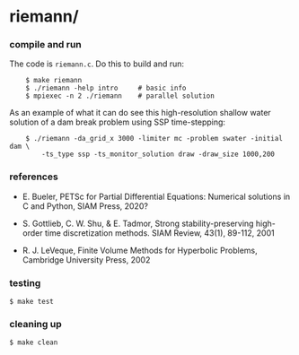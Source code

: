riemann/
========

### compile and run

The code is `riemann.c`.  Do this to build and run:

        $ make riemann
        $ ./riemann -help intro     # basic info
        $ mpiexec -n 2 ./riemann    # parallel solution

As an example of what it can do see this high-resolution shallow water solution
of a dam break problem using SSP time-stepping:

        $ ./riemann -da_grid_x 3000 -limiter mc -problem swater -initial dam \
            -ts_type ssp -ts_monitor_solution draw -draw_size 1000,200

### references

* E. Bueler, PETSc for Partial Differential Equations: Numerical solutions in C and Python, SIAM Press, 2020?

* S. Gottlieb, C. W. Shu, & E. Tadmor, Strong stability-preserving high-order time discretization methods. SIAM Review, 43(1), 89-112, 2001

* R. J. LeVeque, Finite Volume Methods for Hyperbolic Problems, Cambridge University Press, 2002

### testing

    $ make test

### cleaning up

    $ make clean


